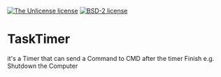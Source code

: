 [![The Unlicense license](https://unlicense.org)](LICENSE)
[![BSD-2 license](https://img.shields.io/badge/License-BSD--2-informational.svg)](LICENSE)


# TaskTimer
it's a Timer that can send a Command to CMD after the timer Finish e.g. Shutdown the Computer


